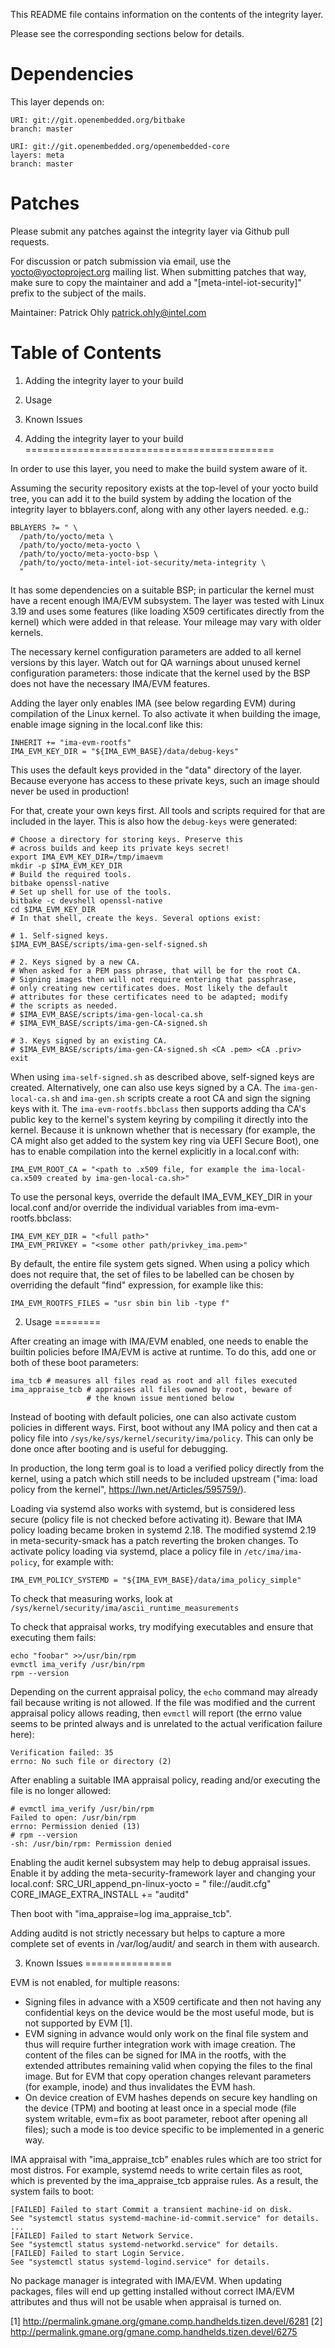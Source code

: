 This README file contains information on the contents of the
integrity layer.

Please see the corresponding sections below for details.


Dependencies
============

This layer depends on:

    URI: git://git.openembedded.org/bitbake
    branch: master

    URI: git://git.openembedded.org/openembedded-core
    layers: meta
    branch: master


Patches
=======

Please submit any patches against the integrity layer via Github
pull requests.

For discussion or patch submission via email, use the
yocto@yoctoproject.org mailing list. When submitting patches that way,
make sure to copy the maintainer and add a "[meta-intel-iot-security]"
prefix to the subject of the mails.

Maintainer: Patrick Ohly <patrick.ohly@intel.com>


Table of Contents
=================

1. Adding the integrity layer to your build
2. Usage
3. Known Issues


1. Adding the integrity layer to your build
===========================================

In order to use this layer, you need to make the build system aware of
it.

Assuming the security repository exists at the top-level of your
yocto build tree, you can add it to the build system by adding the
location of the integrity layer to bblayers.conf, along with any
other layers needed. e.g.:

    BBLAYERS ?= " \
      /path/to/yocto/meta \
      /path/to/yocto/meta-yocto \
      /path/to/yocto/meta-yocto-bsp \
      /path/to/yocto/meta-intel-iot-security/meta-integrity \
      "

It has some dependencies on a suitable BSP; in particular the kernel
must have a recent enough IMA/EVM subsystem. The layer was tested with
Linux 3.19 and uses some features (like loading X509 certificates
directly from the kernel) which were added in that release. Your
mileage may vary with older kernels.

The necessary kernel configuration parameters are added to all kernel
versions by this layer. Watch out for QA warnings about unused kernel
configuration parameters: those indicate that the kernel used by the BSP
does not have the necessary IMA/EVM features.

Adding the layer only enables IMA (see below regarding EVM) during
compilation of the Linux kernel. To also activate it when building
the image, enable image signing in the local.conf like this:

    INHERIT += "ima-evm-rootfs"
    IMA_EVM_KEY_DIR = "${IMA_EVM_BASE}/data/debug-keys"

This uses the default keys provided in the "data" directory of the layer.
Because everyone has access to these private keys, such an image
should never be used in production!

For that, create your own keys first. All tools and scripts required
for that are included in the layer. This is also how the
``debug-keys`` were generated:

    # Choose a directory for storing keys. Preserve this
    # across builds and keep its private keys secret!
    export IMA_EVM_KEY_DIR=/tmp/imaevm
    mkdir -p $IMA_EVM_KEY_DIR
    # Build the required tools.
    bitbake openssl-native
    # Set up shell for use of the tools.
    bitbake -c devshell openssl-native
    cd $IMA_EVM_KEY_DIR
    # In that shell, create the keys. Several options exist:

    # 1. Self-signed keys.
    $IMA_EVM_BASE/scripts/ima-gen-self-signed.sh

    # 2. Keys signed by a new CA.
    # When asked for a PEM pass phrase, that will be for the root CA.
    # Signing images then will not require entering that passphrase,
    # only creating new certificates does. Most likely the default
    # attributes for these certificates need to be adapted; modify
    # the scripts as needed.
    # $IMA_EVM_BASE/scripts/ima-gen-local-ca.sh
    # $IMA_EVM_BASE/scripts/ima-gen-CA-signed.sh

    # 3. Keys signed by an existing CA.
    # $IMA_EVM_BASE/scripts/ima-gen-CA-signed.sh <CA .pem> <CA .priv>
    exit

When using ``ima-self-signed.sh`` as described above, self-signed keys
are created. Alternatively, one can also use keys signed by a CA.  The
``ima-gen-local-ca.sh`` and ``ima-gen.sh`` scripts create a root CA
and sign the signing keys with it. The ``ima-evm-rootfs.bbclass`` then
supports adding tha CA's public key to the kernel's system keyring by
compiling it directly into the kernel. Because it is unknown whether
that is necessary (for example, the CA might also get added to the
system key ring via UEFI Secure Boot), one has to enable compilation
into the kernel explicitly in a local.conf with:

    IMA_EVM_ROOT_CA = "<path to .x509 file, for example the ima-local-ca.x509 created by ima-gen-local-ca.sh>"




To use the personal keys, override the default IMA_EVM_KEY_DIR in your
local.conf and/or override the individual variables from
ima-evm-rootfs.bbclass:

    IMA_EVM_KEY_DIR = "<full path>"
    IMA_EVM_PRIVKEY = "<some other path/privkey_ima.pem>"

By default, the entire file system gets signed. When using a policy which
does not require that, the set of files to be labelled can be chosen
by overriding the default "find" expression, for example like this:

    IMA_EVM_ROOTFS_FILES = "usr sbin bin lib -type f"


2. Usage
========

After creating an image with IMA/EVM enabled, one needs to enable
the builtin policies before IMA/EVM is active at runtime. To do this,
add one or both of these boot parameters:

    ima_tcb # measures all files read as root and all files executed
    ima_appraise_tcb # appraises all files owned by root, beware of
                     # the known issue mentioned below

Instead of booting with default policies, one can also activate custom
policies in different ways. First, boot without any IMA policy and
then cat a policy file into
`/sys/ke/sys/kernel/security/ima/policy`. This can only be done once
after booting and is useful for debugging.

In production, the long term goal is to load a verified policy
directly from the kernel, using a patch which still needs to be
included upstream ("ima: load policy from the kernel",
<https://lwn.net/Articles/595759/>).

Loading via systemd also works with systemd, but is considered less
secure (policy file is not checked before activating it). Beware that
IMA policy loading became broken in systemd 2.18. The modified systemd
2.19 in meta-security-smack has a patch reverting the broken
changes. To activate policy loading via systemd, place a policy file
in `/etc/ima/ima-policy`, for example with:

    IMA_EVM_POLICY_SYSTEMD = "${IMA_EVM_BASE}/data/ima_policy_simple"

To check that measuring works, look at `/sys/kernel/security/ima/ascii_runtime_measurements`

To check that appraisal works, try modifying executables and ensure
that executing them fails:

    echo "foobar" >>/usr/bin/rpm
    evmctl ima_verify /usr/bin/rpm
    rpm --version

Depending on the current appraisal policy, the `echo` command may
already fail because writing is not allowed. If the file was modified
and the current appraisal policy allows reading, then `evmctl` will
report (the errno value seems to be printed always and is unrelated to
the actual verification failure here):

    Verification failed: 35
    errno: No such file or directory (2)

After enabling a suitable IMA appraisal policy, reading and/or
executing the file is no longer allowed:

    # evmctl ima_verify /usr/bin/rpm
    Failed to open: /usr/bin/rpm
    errno: Permission denied (13)
    # rpm --version
    -sh: /usr/bin/rpm: Permission denied

Enabling the audit kernel subsystem may help to debug appraisal
issues. Enable it by adding the meta-security-framework layer and
changing your local.conf:
    SRC_URI_append_pn-linux-yocto = " file://audit.cfg"
    CORE_IMAGE_EXTRA_INSTALL += "auditd"

Then boot with "ima_appraise=log ima_appraise_tcb".

Adding auditd is not strictly necessary but helps to capture a
more complete set of events in /var/log/audit/ and search in
them with ausearch.


3. Known Issues
===============

EVM is not enabled, for multiple reasons:
* Signing files in advance with a X509 certificate and then not having
  any confidential keys on the device would be the most useful mode,
  but is not supported by EVM [1].
* EVM signing in advance would only work on the final file system and thus
  will require further integration work with image creation. The content
  of the files can be signed for IMA in the rootfs, with the extended
  attributes remaining valid when copying the files to the final image.
  But for EVM that copy operation changes relevant parameters (for example,
  inode) and thus invalidates the EVM hash.
* On device creation of EVM hashes depends on secure key handling on the
  device (TPM) and booting at least once in a special mode (file system
  writable, evm=fix as boot parameter, reboot after opening all files);
  such a mode is too device specific to be implemented in a generic way.

IMA appraisal with "ima_appraise_tcb" enables rules which are too strict
for most distros. For example, systemd needs to write certain files
as root, which is prevented by the ima_appraise_tcb appraise rules. As
a result, the system fails to boot:

    [FAILED] Failed to start Commit a transient machine-id on disk.
    See "systemctl status systemd-machine-id-commit.service" for details.
    ...
    [FAILED] Failed to start Network Service.
    See "systemctl status systemd-networkd.service" for details.
    [FAILED] Failed to start Login Service.
    See "systemctl status systemd-logind.service" for details.

No package manager is integrated with IMA/EVM. When updating packages,
files will end up getting installed without correct IMA/EVM attributes
and thus will not be usable when appraisal is turned on.

[1] http://permalink.gmane.org/gmane.comp.handhelds.tizen.devel/6281
[2] http://permalink.gmane.org/gmane.comp.handhelds.tizen.devel/6275
